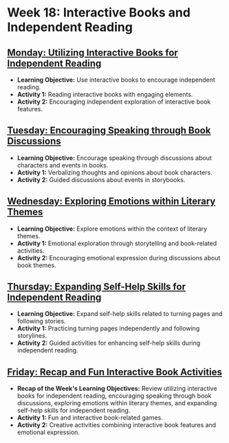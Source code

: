 # Week 18: Interactive Books and Independent Reading

## [Monday: Utilizing Interactive Books for Independent Reading](./1-Monday.md)
- **Learning Objective:** Use interactive books to encourage independent reading.
- **Activity 1:** Reading interactive books with engaging elements.
- **Activity 2:** Encouraging independent exploration of interactive book features.

## [Tuesday: Encouraging Speaking through Book Discussions](./2-Tuesday.md)
- **Learning Objective:** Encourage speaking through discussions about characters and events in books.
- **Activity 1:** Verbalizing thoughts and opinions about book characters.
- **Activity 2:** Guided discussions about events in storybooks.

## [Wednesday: Exploring Emotions within Literary Themes](./3-Wednesday.md)
- **Learning Objective:** Explore emotions within the context of literary themes.
- **Activity 1:** Emotional exploration through storytelling and book-related activities.
- **Activity 2:** Encouraging emotional expression during discussions about book themes.

## [Thursday: Expanding Self-Help Skills for Independent Reading](./4-Thursday.md)
- **Learning Objective:** Expand self-help skills related to turning pages and following stories.
- **Activity 1:** Practicing turning pages independently and following storylines.
- **Activity 2:** Guided activities for enhancing self-help skills during independent reading.

## [Friday: Recap and Fun Interactive Book Activities](./5-Friday.md)
- **Recap of the Week's Learning Objectives:** Review utilizing interactive books for independent reading, encouraging speaking through book discussions, exploring emotions within literary themes, and expanding self-help skills for independent reading.
- **Activity 1:** Fun and interactive book-related games.
- **Activity 2:** Creative activities combining interactive book features and emotional expression.